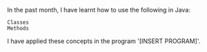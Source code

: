 In the past month, I have learnt how to use the following in Java:

    Classes
    Methods

I have applied these concepts in the program '[INSERT PROGRAM]'.
